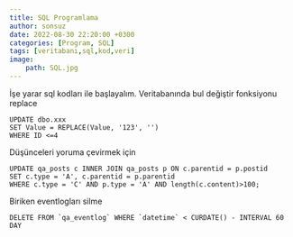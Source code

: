 ```yaml
---
title: SQL Programlama
author: sonsuz
date: 2022-08-30 22:20:00 +0300
categories: [Program, SQL]
tags: [veritabanı,sql,kod,veri]
image:
    path: SQL.jpg
---
```


İşe yarar sql kodları ile başlayalım. Veritabanında bul değiştir fonksiyonu replace

```
UPDATE dbo.xxx
SET Value = REPLACE(Value, '123', '')
WHERE ID <=4
```

Düşünceleri yoruma çevirmek için
```
UPDATE qa_posts c INNER JOIN qa_posts p ON c.parentid = p.postid 
SET c.type = 'A', c.parentid = p.parentid 
WHERE c.type = 'C' AND p.type = 'A' AND length(c.content)>100;
```
Biriken eventlogları silme
```
DELETE FROM `qa_eventlog` WHERE `datetime` < CURDATE() - INTERVAL 60 DAY
```

